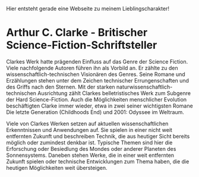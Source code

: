 Hier entsteht gerade eine Webseite zu meinem Lieblingscharakter!

# Arthur C. Clarke - Britischer Science-Fiction-Schriftsteller

Clarkes Werk hatte prägenden Einfluss auf das Genre der Science Fiction. Viele nachfolgende Autoren führen ihn als Vorbild an. Er zählte zu den wissenschaftlich-technischen Visionären des Genres. Seine Romane und Erzählungen stehen unter dem Zeichen technischer Errungenschaften und des Griffs nach den Sternen. Mit der starken naturwissenschaftlich-technischen Ausrichtung zählt Clarkes belletristisches Werk zum Subgenre der Hard Science-Fiction. Auch die Möglichkeiten menschlicher Evolution beschäftigten Clarke immer wieder, etwa in zwei seiner wichtigsten Romane Die letzte Generation (Childhoods End) und 2001: Odyssee im Weltraum.

Viele von Clarkes Werken setzen auf aktuellen wissenschaftlichen Erkenntnissen und Anwendungen auf. Sie spielen in einer nicht weit entfernten Zukunft und beschreiben Technik, die aus heutiger Sicht bereits möglich oder zumindest denkbar ist. Typische Themen sind hier die Erforschung oder Besiedlung des Mondes oder anderer Planeten des Sonnensystems. Daneben stehen Werke, die in einer weit entfernten Zukunft spielen oder technische Entwicklungen zum Thema haben, die die heutigen Möglichkeiten weit übersteigen.
